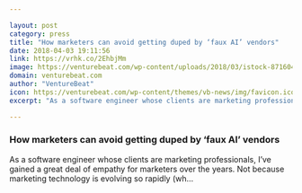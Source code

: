 ```yaml
---

layout: post
category: press
title: "How marketers can avoid getting duped by ‘faux AI’ vendors"
date: 2018-04-03 19:11:56
link: https://vrhk.co/2EhbjMm
image: https://venturebeat.com/wp-content/uploads/2018/03/istock-871604650-e1520272953569.jpg?fit=1200%2C737&strip=all
domain: venturebeat.com
author: "VentureBeat"
icon: https://venturebeat.com/wp-content/themes/vb-news/img/favicon.ico
excerpt: "As a software engineer whose clients are marketing professionals, I’ve gained a great deal of empathy for marketers over the years. Not because marketing technology is evolving so rapidly (wh…"

---
```


### How marketers can avoid getting duped by ‘faux AI’ vendors

As a software engineer whose clients are marketing professionals, I’ve gained a great deal of empathy for marketers over the years. Not because marketing technology is evolving so rapidly (wh…